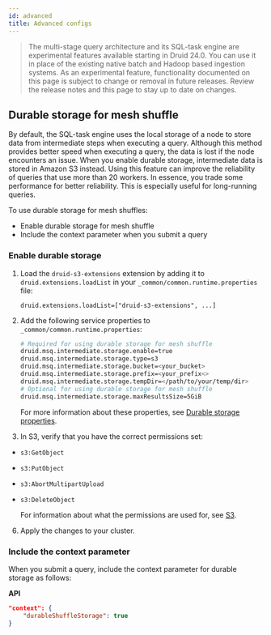 ```yaml
---
id: advanced
title: Advanced configs
---
```

> The multi-stage query architecture and its SQL-task engine are experimental features available starting in Druid 24.0. You can use it in place of the existing native batch and Hadoop based ingestion systems. As an experimental feature, functionality documented on this page is subject to change or removal in future releases. Review the release notes and this page to stay up to date on changes.

## Durable storage for mesh shuffle

By default, the SQL-task engine uses the local storage of a node to store data from intermediate steps when executing a query. Although this method provides better speed when executing a query, the data is lost if the node encounters an issue. When you enable durable storage, intermediate data is stored in Amazon S3 instead. Using this feature can improve the reliability of queries that use more than 20 workers. In essence, you trade some performance for better reliability. This is especially useful for long-running queries.

To use durable storage for mesh shuffles: 

- Enable durable storage for mesh shuffle
- Include the context parameter when you submit a query


### Enable durable storage

1. Load the `druid-s3-extensions` extension by adding it to `druid.extensions.loadList` in your `_common/common.runtime.properties` file:
   
   ```
   druid.extensions.loadList=["druid-s3-extensions", ...]
   ```

2. Add the following service properties to `_common/common.runtime.properties`: 
     
   ```bash
   # Required for using durable storage for mesh shuffle
   druid.msq.intermediate.storage.enable=true
   druid.msq.intermediate.storage.type=s3
   druid.msq.intermediate.storage.bucket=<your_bucket>
   druid.msq.intermediate.storage.prefix=<your_prefix<>
   druid.msq.intermediate.storage.tempDir=</path/to/your/temp/dir>
   # Optional for using durable storage for mesh shuffle
   druid.msq.intermediate.storage.maxResultsSize=5GiB
   ```

   For more information about these properties, see [Durable storage properties](./msq-reference.md#durable-storage-properties).

3. In S3, verify that you have the correct permissions set:
   
- `s3:GetObject`
- `s3:PutObject`
- `s3:AbortMultipartUpload`
- `s3:DeleteObject`

   For information about what the permissions are used for, see [S3](./msq-security.md#s3).

6. Apply the changes to your cluster.

### Include the context parameter

When you submit a query, include the context parameter for durable storage as follows:

**API**

   ```json
   "context": {
       "durableShuffleStorage": true
   }
   ```

